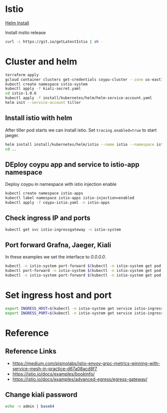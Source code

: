 
# Istio

[Helm Install](https://istio.io/docs/setup/kubernetes/helm-install/)

Install instio release

```bash
curl -L https://git.io/getLatestIstio | sh -

```

# Cluster and helm

```bash
terraform apply
gcloud container clusters get-credentials coypu-cluster --zone us-east1-b
kubectl create namespace istio-system
kubectl apply -f kiali-secret.yaml
cd istio-1.0.6
kubectl apply -f install/kubernetes/helm/helm-service-account.yaml
helm init --service-account tiller
```

## Install istio with helm

After tiller pod starts we can install istio. Set ```tracing.enabled=true``` to start jaeger.

```bash
helm install install/kubernetes/helm/istio --name istio --namespace istio-system --set tracing.enabled=true --set grafana.enabled=true --set kiali.enabled=true
cd ..
```

## DEploy coypu app and service to istio-app namespace

Deploy coypu in namespace with istio injection enable

```bash
kubectl create namespace istio-apps
kubectl label namespace istio-apps istio-injection=enabled
kubectl apply -f coypu-istio.yaml -n istio-apps
```

## Check ingress IP and ports 

```bash
kubectl get svc istio-ingressgateway -n istio-system
```

## Port forward Grafna, Jaeger, Kiali

In these examples we set the interface to _0.0.0.0_.

```bash
kubectl -n istio-system port-forward $(kubectl -n istio-system get pod -l app=grafana -o jsonpath='{.items[0].metadata.name}') 3000:3000 --address 0.0.0.0 &
kubectl port-forward -n istio-system $(kubectl -n istio-system get pod -l app=jaeger -o jsonpath='{.items[0].metadata.name}') 16686:16686 --address 0.0.0.0  & 
kubectl -n istio-system port-forward $(kubectl -n istio-system get pod -l app=kiali -o jsonpath='{.items[0].metadata.name}') 20001:20001 --address 0.0.0.0 &

```

# Set ingress host and port
```bash
export INGRESS_HOST=$(kubectl -n istio-system get service istio-ingressgateway -o jsonpath='{.status.loadBalancer.ingress[0].ip}')
export INGRESS_PORT=$(kubectl -n istio-system get service istio-ingressgateway -o jsonpath='{.spec.ports[?(@.name=="http2")].port}')
```

# Reference

## Reference Links

 * https://medium.com/pismolabs/istio-envoy-grpc-metrics-winning-with-service-mesh-in-practice-d67a08acd8f7
 * https://istio.io/docs/examples/bookinfo/
 * https://istio.io/docs/examples/advanced-egress/egress-gateway/

## Change kiali password

```bash
echo -n admin | base64
```
